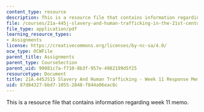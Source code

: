 ```yaml
---
content_type: resource
description: This is a resource file that contains information regarding week 11 memo.
file: /courses/21a-445j-slavery-and-human-trafficking-in-the-21st-century-spring-2015/87d84327bbd710552848f844a06eac8c_MIT21A_445JS15_Week11memo.pdf
file_type: application/pdf
learning_resource_types:
- Assignments
license: https://creativecommons.org/licenses/by-nc-sa/4.0/
ocw_type: OCWFile
parent_title: Assignments
parent_type: CourseSection
parent_uid: 99081c7a-f710-8b3f-957e-4982199d5f25
resourcetype: Document
title: 21A.445JS15 Slavery And Human Trafficking - Week 11 Response Memo
uid: 87d84327-bbd7-1055-2848-f844a06eac8c
---
```

This is a resource file that contains information regarding week 11 memo.
